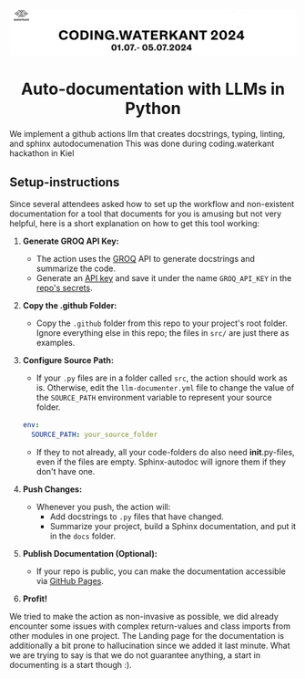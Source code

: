 ![Waterkant Image](waterkant.png)
<h1 align="center">
   Auto-documentation with LLMs in Python
</h1>

We implement a github actions llm that creates docstrings, typing, linting, and sphinx autodocumenation
This was done during coding.waterkant hackathon in Kiel

## Setup-instructions

Since several attendees asked how to set up the workflow and non-existent documentation for a tool that documents for you is amusing but not very helpful, here is a short explanation on how to get this tool working:

1. **Generate GROQ API Key:**
   - The action uses the [GROQ](https://groq.com/) API to generate docstrings and summarize the code. 
   - Generate an [API key](https://console.groq.com/keys) and save it under the name `GROQ_API_KEY` in the [repo's secrets](https://docs.github.com/en/actions/security-guides/using-secrets-in-github-actions#creating-secrets-for-a-repository).

2. **Copy the .github Folder:**
   - Copy the `.github` folder from this repo to your project's root folder. Ignore everything else in this repo; the files in `src/` are just there as examples.

3. **Configure Source Path:**
   - If your `.py` files are in a folder called `src`, the action should work as is. Otherwise, edit the `llm-documenter.yml` file to change the value of the `SOURCE_PATH` environment variable to represent your source folder.
   ```yaml
   env:
     SOURCE_PATH: your_source_folder
   ```
   - If they to not already, all your code-folders do also need __init__.py-files, even if the files are empty. Sphinx-autodoc will ignore them if they don't have one.

4. **Push Changes:**
   - Whenever you push, the action will:
     - Add docstrings to `.py` files that have changed.
     - Summarize your project, build a Sphinx documentation, and put it in the `docs` folder.

5. **Publish Documentation (Optional):**
   - If your repo is public, you can make the documentation accessible via [GitHub Pages](https://docs.github.com/en/pages/quickstart).

6. **Profit!**


We tried to make the action as non-invasive as possible, we did already encounter some issues with complex return-values and class imports from other modules in one project.
The Landing page for the documentation is additionally a bit prone to hallucination since we added it last minute.
What we are trying to say is that we do not guarantee anything, a start in documenting is a start though :).
